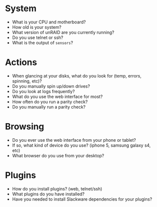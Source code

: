 # System

* What is your CPU and motherboard?
* How old is your system?
* What version of unRAID are you currently running?
* Do you use telnet or ssh?
* What is the output of `sensors`?

# Actions

* When glancing at your disks, what do you look for (temp, errors, spinning, etc)?
* Do you manually spin up/down drives?
* Do you look at logs frequently?
* What do you use the web interface for most?
* How often do you run a parity check?
* Do you manually run a parity check?

# Browsing

* Do you ever use the web interface from your phone or tablet?
* If so, what kind of device do you use? (iphone 5, samsung galaxy s4, etc)
* What browser do you use from your desktop?

# Plugins

* How do you install plugins? (web, telnet/ssh)
* What plugins do you have installed?
* Have you needed to install Slackware dependencies for your plugins?
